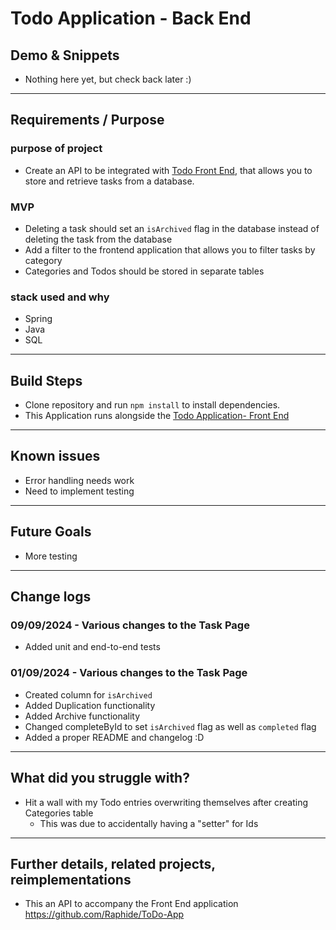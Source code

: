 # Todo Application - Back End

<!-- {add test badges here, all projects you build from here on out will have tests, therefore you should have github workflow badges at the top of your repositories: [Github Workflow Badges](https://docs.github.com/en/actions/monitoring-and-troubleshooting-workflows/adding-a-workflow-status-badge)} -->

## Demo & Snippets

- Nothing here yet, but check back later :) 

---

## Requirements / Purpose

### purpose of project

- Create an API to be integrated with <a href="https://github.com/Raphide/ToDo-App">Todo Front End</a>, that allows you to store and retrieve tasks from a database.

### MVP
- Deleting a task should set an `isArchived` flag in the database instead of deleting the task from the database
- Add a filter to the frontend application that allows you to filter tasks by category
- Categories and Todos should be stored in separate tables

###  stack used and why
- Spring
- Java
- SQL

---

## Build Steps

- Clone repository and run ```npm install``` to install dependencies.
- This Application runs alongside the <a href="https://github.com/Raphide/ToDo-App">Todo Application- Front End</a>

---

<!-- ## Design Goals / Approach

-   Design goals
-   why did you implement this the way you did?

--- -->

<!-- ## Features

-   What features does the project have?
-   list them...

--- -->

## Known issues

-   Error handling needs work
- Need to implement testing

---

## Future Goals

-   More testing

---

## Change logs

### 09/09/2024 - Various changes to the Task Page

-  Added unit and end-to-end tests

### 01/09/2024 - Various changes to the Task Page

- Created column for `isArchived`
- Added Duplication functionality
- Added Archive functionality
- Changed completeById to set `isArchived` flag as well as `completed` flag
- Added a proper README and changelog :D 

---

## What did you struggle with?

-   Hit a wall with my Todo entries overwriting themselves after creating Categories table
    - This was due to accidentally having a "setter" for Ids

---

<!-- ## Licensing Details

-   What type of license are you releasing this under?

--- -->

## Further details, related projects, reimplementations

- This an API to accompany the Front End application <a>https://github.com/Raphide/ToDo-App</a>

